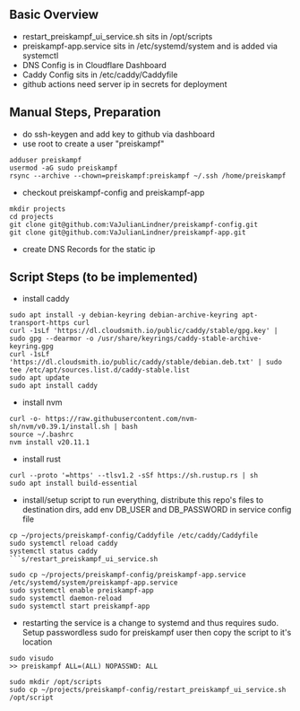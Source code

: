 ## Basic Overview
* restart_preiskampf_ui_service.sh sits in /opt/scripts
* preiskampf-app.service sits in /etc/systemd/system and is added via systemctl
* DNS Config is in Cloudflare Dashboard
* Caddy Config sits in /etc/caddy/Caddyfile
* github actions need server ip in secrets for deployment


## Manual Steps, Preparation
* do ssh-keygen and add key to github via dashboard
* use root to create a user "preiskampf"
```
adduser preiskampf
usermod -aG sudo preiskampf
rsync --archive --chown=preiskampf:preiskampf ~/.ssh /home/preiskampf
```
* checkout preiskampf-config and preiskampf-app
```
mkdir projects
cd projects
git clone git@github.com:VaJulianLindner/preiskampf-config.git
git clone git@github.com:VaJulianLindner/preiskampf-app.git
```
* create DNS Records for the static ip


## Script Steps (to be implemented)
* install caddy
```
sudo apt install -y debian-keyring debian-archive-keyring apt-transport-https curl
curl -1sLf 'https://dl.cloudsmith.io/public/caddy/stable/gpg.key' | sudo gpg --dearmor -o /usr/share/keyrings/caddy-stable-archive-keyring.gpg
curl -1sLf 'https://dl.cloudsmith.io/public/caddy/stable/debian.deb.txt' | sudo tee /etc/apt/sources.list.d/caddy-stable.list
sudo apt update
sudo apt install caddy
```
* install nvm
```
curl -o- https://raw.githubusercontent.com/nvm-sh/nvm/v0.39.1/install.sh | bash
source ~/.bashrc
nvm install v20.11.1
```
* install rust
```
curl --proto '=https' --tlsv1.2 -sSf https://sh.rustup.rs | sh
sudo apt install build-essential
```
* install/setup script to run everything, distribute this repo's files to destination dirs, add env DB_USER and DB_PASSWORD in service config file
```
cp ~/projects/preiskampf-config/Caddyfile /etc/caddy/Caddyfile
sudo systemctl reload caddy
systemctl status caddy
```s/restart_preiskampf_ui_service.sh
```
```
sudo cp ~/projects/preiskampf-config/preiskampf-app.service /etc/systemd/system/preiskampf-app.service
sudo systemctl enable preiskampf-app
sudo systemctl daemon-reload
sudo systemctl start preiskampf-app
```
* restarting the service is a change to systemd and thus requires sudo. Setup passwordless sudo for preiskampf user then copy the script to it's location
```
sudo visudo
>> preiskampf ALL=(ALL) NOPASSWD: ALL
```
```
sudo mkdir /opt/scripts
sudo cp ~/projects/preiskampf-config/restart_preiskampf_ui_service.sh /opt/script
```